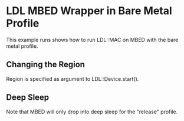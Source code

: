LDL MBED Wrapper in Bare Metal Profile
======================================

This example runs shows how to run LDL::MAC on MBED with the bare metal
profile.

## Changing the Region

Region is specified as argument to LDL::Device.start().

## Deep Sleep

Note that MBED will only drop into deep sleep for the "release" profile.


